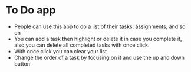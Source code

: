 # To Do app

- People can use this app to do a list of their tasks, assignments, and so on
- You can add a task then highlight or delete it in case you complete it, also you can delete all completed tasks with once click.
- With once click you can clear your list
- Change the order of a task by focusing on it and use the up and down button
